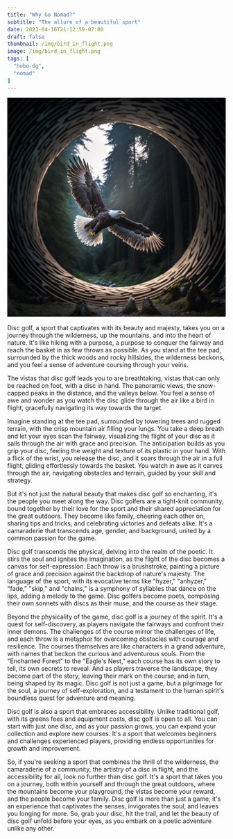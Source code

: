 ```yaml
---
title: "Why Go Nomad?"
subtitle: "The allure of a beautiful sport"
date: 2023-04-16T21:12:59-07:00
draft: false
thumbnail: /img/bird_in_flight.png
image: /img/bird_in_flight.png
tags: [
  "hobo-dg",
  "nomad"
]
---
```

![Majestic eagle soars through the woodes mountains](/img/bird_in_flight.png)

Disc golf, a sport that captivates with its beauty and majesty, takes you on a journey through the wilderness, up the mountains, and into the heart of nature. It's like hiking with a purpose, a purpose to conquer the fairway and reach the basket in as few throws as possible. As you stand at the tee pad, surrounded by the thick woods and rocky hillsides, the wilderness beckons, and you feel a sense of adventure coursing through your veins.

The vistas that disc golf leads you to are breathtaking, vistas that can only be reached on foot, with a disc in hand. The panoramic views, the snow-capped peaks in the distance, and the valleys below. You feel a sense of awe and wonder as you watch the disc glide through the air like a bird in flight, gracefully navigating its way towards the target.

Imagine standing at the tee pad, surrounded by towering trees and rugged terrain, with the crisp mountain air filling your lungs. You take a deep breath and let your eyes scan the fairway, visualizing the flight of your disc as it sails through the air with grace and precision. The anticipation builds as you grip your disc, feeling the weight and texture of its plastic in your hand. With a flick of the wrist, you release the disc, and it soars through the air in a full flight, gliding effortlessly towards the basket. You watch in awe as it carves through the air, navigating obstacles and terrain, guided by your skill and strategy.

But it's not just the natural beauty that makes disc golf so enchanting, it's the people you meet along the way. Disc golfers are a tight-knit community, bound together by their love for the sport and their shared appreciation for the great outdoors. They become like family, cheering each other on, sharing tips and tricks, and celebrating victories and defeats alike. It's a camaraderie that transcends age, gender, and background, united by a common passion for the game.

Disc golf transcends the physical, delving into the realm of the poetic. It stirs the soul and ignites the imagination, as the flight of the disc becomes a canvas for self-expression. Each throw is a brushstroke, painting a picture of grace and precision against the backdrop of nature's majesty. The language of the sport, with its evocative terms like "hyzer," "anhyzer," "fade," "skip," and "chains," is a symphony of syllables that dance on the lips, adding a melody to the game. Disc golfers become poets, composing their own sonnets with discs as their muse, and the course as their stage.

Beyond the physicality of the game, disc golf is a journey of the spirit. It's a quest for self-discovery, as players navigate the fairways and confront their inner demons. The challenges of the course mirror the challenges of life, and each throw is a metaphor for overcoming obstacles with courage and resilience. The courses themselves are like characters in a grand adventure, with names that beckon the curious and adventurous souls. From the "Enchanted Forest" to the "Eagle's Nest," each course has its own story to tell, its own secrets to reveal. And as players traverse the landscape, they become part of the story, leaving their mark on the course, and in turn, being shaped by its magic. Disc golf is not just a game, but a pilgrimage for the soul, a journey of self-exploration, and a testament to the human spirit's boundless quest for adventure and meaning.

Disc golf is also a sport that embraces accessibility. Unlike traditional golf, with its greens fees and equipment costs, disc golf is open to all. You can start with just one disc, and as your passion grows, you can expand your collection and explore new courses. It's a sport that welcomes beginners and challenges experienced players, providing endless opportunities for growth and improvement.

So, if you're seeking a sport that combines the thrill of the wilderness, the camaraderie of a community, the artistry of a disc in flight, and the accessibility for all, look no further than disc golf. It's a sport that takes you on a journey, both within yourself and through the great outdoors, where the mountains become your playground, the vistas become your reward, and the people become your family. Disc golf is more than just a game, it's an experience that captivates the senses, invigorates the soul, and leaves you longing for more. So, grab your disc, hit the trail, and let the beauty of disc golf unfold before your eyes, as you embark on a poetic adventure unlike any other.
